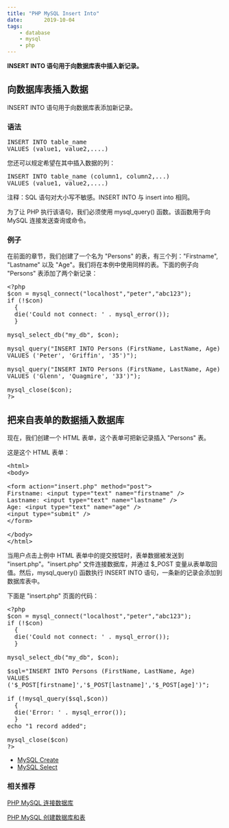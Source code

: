 ```yaml
---
title: "PHP MySQL Insert Into"  
date:       2019-10-04
tags:
	- database
	- mysql
	- php
---
```


<div id="maincontent">

<div id="intro">
<p><strong>INSERT INTO 语句用于向数据库表中插入新记录。</strong></p>
</div>

<div>
<h2>向数据库表插入数据</h2>

<p>INSERT INTO 语句用于向数据库表添加新记录。</p>

<h3>语法</h3>
<pre>INSERT INTO table_name
VALUES (value1, value2,....)</pre>

<p>您还可以规定希望在其中插入数据的列：</p>

<pre>INSERT INTO table_name (column1, column2,...)
VALUES (value1, value2,....)</pre>

<p class="note"><span>注释：</span>SQL 语句对大小写不敏感。INSERT INTO 与 insert into 相同。</p>

<p>为了让 PHP 执行该语句，我们必须使用 mysql_query() 函数。该函数用于向 MySQL 连接发送查询或命令。</p>

<h3>例子</h3>
<p>在前面的章节，我们创建了一个名为 "Persons" 的表，有三个列："Firstname", "Lastname" 以及 "Age"。我们将在本例中使用同样的表。下面的例子向 "Persons" 表添加了两个新记录：</p>

<pre>&lt;?php
$con = mysql_connect("localhost","peter","abc123");
if (!$con)
  {
  die('Could not connect: ' . mysql_error());
  }

mysql_select_db("my_db", $con);

mysql_query("INSERT INTO Persons (FirstName, LastName, Age) 
VALUES ('Peter', 'Griffin', '35')");

mysql_query("INSERT INTO Persons (FirstName, LastName, Age) 
VALUES ('Glenn', 'Quagmire', '33')");

mysql_close($con);
?&gt;</pre>
</div>

<div>
<h2>把来自表单的数据插入数据库</h2>

<p>现在，我们创建一个 HTML 表单，这个表单可把新记录插入 "Persons" 表。</p>

<p>这是这个 HTML 表单：</p>

<pre>&lt;html&gt;
&lt;body&gt;

&lt;form action="insert.php" method="post"&gt;
Firstname: &lt;input type="text" name="firstname" /&gt;
Lastname: &lt;input type="text" name="lastname" /&gt;
Age: &lt;input type="text" name="age" /&gt;
&lt;input type="submit" /&gt;
&lt;/form&gt;

&lt;/body&gt;
&lt;/html&gt;</pre>

<p>当用户点击上例中 HTML 表单中的提交按钮时，表单数据被发送到 "insert.php"。"insert.php" 文件连接数据库，并通过 $_POST 变量从表单取回值。然后，mysql_query() 函数执行 INSERT INTO 语句，一条新的记录会添加到数据库表中。</p>

<p>下面是 "insert.php" 页面的代码：</p>

<pre>&lt;?php
$con = mysql_connect("localhost","peter","abc123");
if (!$con)
  {
  die('Could not connect: ' . mysql_error());
  }

mysql_select_db("my_db", $con);

$sql="INSERT INTO Persons (FirstName, LastName, Age)
VALUES
('$_POST[firstname]','$_POST[lastname]','$_POST[age]')";

if (!mysql_query($sql,$con))
  {
  die('Error: ' . mysql_error());
  }
echo "1 record added";

mysql_close($con)
?&gt;</pre>
</div>

<div id="bpn">
<ul class="prenext">
<li class="pre"><a href="/php/php_mysql_create.asp" title="PHP MySQL 创建数据库和表">MySQL Create</a></li>
<li class="next"><a href="/php/php_mysql_select.asp" title="PHP MySQL Select">MySQL Select</a></li>
</ul>
</div>
</div>

### 相关推荐

[PHP MySQL 连接数据库](https://victorfengming.gitee.io/2019/10/04/php-mysql-connect-database/)

[PHP MySQL 创建数据库和表](https://victorfengming.gitee.io/2019/10/04/php-mysql-createtables/)